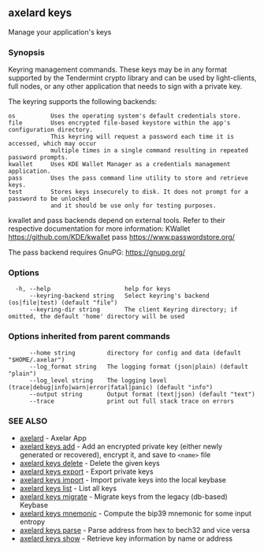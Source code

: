 ## axelard keys

Manage your application's keys

### Synopsis

Keyring management commands. These keys may be in any format supported by the
Tendermint crypto library and can be used by light-clients, full nodes, or any other application
that needs to sign with a private key.

The keyring supports the following backends:

```
os          Uses the operating system's default credentials store.
file        Uses encrypted file-based keystore within the app's configuration directory.
            This keyring will request a password each time it is accessed, which may occur
            multiple times in a single command resulting in repeated password prompts.
kwallet     Uses KDE Wallet Manager as a credentials management application.
pass        Uses the pass command line utility to store and retrieve keys.
test        Stores keys insecurely to disk. It does not prompt for a password to be unlocked
            and it should be use only for testing purposes.
```

kwallet and pass backends depend on external tools. Refer to their respective documentation for more
information:
KWallet https://github.com/KDE/kwallet
pass https://www.passwordstore.org/

The pass backend requires GnuPG: https://gnupg.org/

### Options

```
  -h, --help                     help for keys
      --keyring-backend string   Select keyring's backend (os|file|test) (default "file")
      --keyring-dir string       The client Keyring directory; if omitted, the default 'home' directory will be used
```

### Options inherited from parent commands

```
      --home string         directory for config and data (default "$HOME/.axelar")
      --log_format string   The logging format (json|plain) (default "plain")
      --log_level string    The logging level (trace|debug|info|warn|error|fatal|panic) (default "info")
      --output string       Output format (text|json) (default "text")
      --trace               print out full stack trace on errors
```

### SEE ALSO

- [axelard](/cli-docs/v0_31_1/axelard) - Axelar App
- [axelard keys add](/cli-docs/v0_31_1/axelard_keys_add) - Add an encrypted private key (either newly generated or recovered), encrypt it, and save to `<name>` file
- [axelard keys delete](/cli-docs/v0_31_1/axelard_keys_delete) - Delete the given keys
- [axelard keys export](/cli-docs/v0_31_1/axelard_keys_export) - Export private keys
- [axelard keys import](/cli-docs/v0_31_1/axelard_keys_import) - Import private keys into the local keybase
- [axelard keys list](/cli-docs/v0_31_1/axelard_keys_list) - List all keys
- [axelard keys migrate](/cli-docs/v0_31_1/axelard_keys_migrate) - Migrate keys from the legacy (db-based) Keybase
- [axelard keys mnemonic](/cli-docs/v0_31_1/axelard_keys_mnemonic) - Compute the bip39 mnemonic for some input entropy
- [axelard keys parse](/cli-docs/v0_31_1/axelard_keys_parse) - Parse address from hex to bech32 and vice versa
- [axelard keys show](/cli-docs/v0_31_1/axelard_keys_show) - Retrieve key information by name or address
